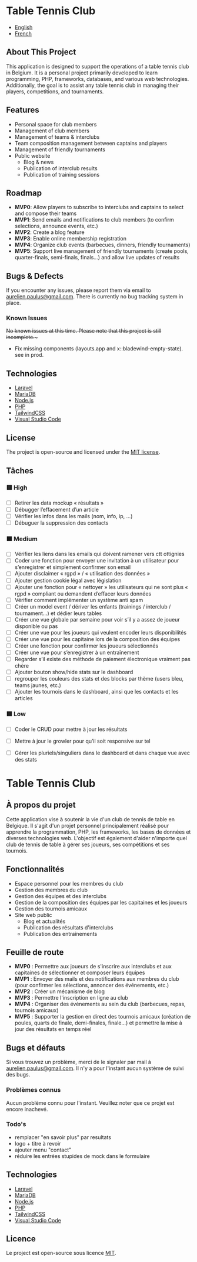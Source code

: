 # Table Tennis Club

- [English](#about-this-project)
- [French](#à-propos-du-projet)

## About This Project

This application is designed to support the operations of a table tennis club in Belgium. It is a personal project primarily developed to learn programming, PHP, frameworks, databases, and various web technologies. Additionally, the goal is to assist any table tennis club in managing their players, competitions, and tournaments.

## Features

- Personal space for club members
- Management of club members
- Management of teams & interclubs
- Team composition management between captains and players
- Management of friendly tournaments
- Public website
  - Blog & news
  - Publication of interclub results
  - Publication of training sessions

## Roadmap

- **MVP0**: Allow players to subscribe to interclubs and captains to select and compose their teams
- **MVP1**: Send emails and notifications to club members (to confirm selections, announce events, etc.)
- **MVP2**: Create a blog feature
- **MVP3**: Enable online membership registration
- **MVP4**: Organize club events (barbecues, dinners, friendly tournaments)
- **MVP5**: Support live management of friendly tournaments (create pools, quarter-finals, semi-finals, finals...) and allow live updates of results

## Bugs & Defects

If you encounter any issues, please report them via email to aurelien.paulus@gmail.com. There is currently no bug tracking system in place.

### Known Issues

~~No known issues at this time. Please note that this project is still incomplete.~~~
- Fix missing components (layouts.app and x::bladewind-empty-state). see in prod.

## Technologies

- [Laravel](https://laravel.com/)
- [MariaDB](https://mariadb.org/)
- [Node.js](https://nodejs.org/)
- [PHP](https://www.php.net/)
- [TailwindCSS](https://tailwindcss.com/)
- [Visual Studio Code](https://code.visualstudio.com/)

## License

The project is open-source and licensed under the [MIT license](https://opensource.org/licenses/MIT).

## Tâches

### 🟥 High
- [ ] Retirer les data mockup « résultats » <!-- labels: high, to do -->
- [ ] Débugger l’effacement d’un article <!-- labels: high, to do -->
- [ ] Vérifier les infos dans les mails (nom, info, ip, …) <!-- labels: high, to do -->
- [ ] Débuguer la suppression des contacts

### 🟧 Medium
- [ ] Vérifier les liens dans les emails qui doivent ramener vers ctt ottignies <!-- labels: medium, to do -->
- [ ] Coder une fonction pour envoyer une invitation à un utilisateur pour s’enregistrer et simplement confirmer son email <!-- labels: medium, to do -->
- [ ] Ajouter disclaimer « rgpd » / « utilisation des données » <!-- labels: medium, to do -->
- [ ] Ajouter gestion cookie légal avec législation <!-- labels: medium, to do -->
- [ ] Ajouter une fonction pour « nettoyer » les utilisateurs qui ne sont plus « rgpd » compliant ou demandent d’effacer leurs données <!-- labels: medium, to do -->
- [ ] Vérifier comment implémenter un système anti spam <!-- labels: medium, to do -->
- [ ] Créer un model event / dériver les enfants (trainings / interclub / tournament…) et dédier leurs tables <!-- labels: medium, to do -->
- [ ] Créer une vue globale par semaine pour voir s’il y a assez de joueur disponible ou pas <!-- labels: medium, to do -->
- [ ] Créer une vue pour les joueurs qui veulent encoder leurs disponibilités <!-- labels: medium, to do -->
- [ ] Créer une vue pour les capitaine lors de la composition des équipes <!-- labels: medium, to do -->
- [ ] Créer une fonction pour confirmer les joueurs sélectionnés <!-- labels: medium, to do -->
- [ ] Créer une vue pour s’enregistrer à un entraînement <!-- labels: medium, to do -->
- [ ] Regarder s’il existe des méthode de paiement électronique vraiment pas chère <!-- labels: medium, to do -->
- [ ] Ajouter bouton show/hide stats sur le dashboard <!-- labels: medium, to do -->
- [ ] regrouper les couleurs des stats et des blocks par thème (users bleu, teams jaunes, etc.) <!-- labels: medium, to do -->
- [ ] Ajouter les tournois dans le dashboard, ainsi que les contacts et les articles <!-- labels: medium, to do -->

### 🟩 Low
- [ ] Coder le CRUD pour mettre à jour les résultats <!-- labels: low, to do -->
- [ ] Mettre à jour le growler pour qu’il soit responsive sur tel <!-- labels: low, to do -->
- [ ] Gérer les pluriels/singuliers dans le dashboard et dans chaque vue avec des stats <!-- labels: low, to do -->


# Table Tennis Club

## À propos du projet

Cette application vise à soutenir la vie d'un club de tennis de table en Belgique. Il s'agit d'un projet personnel principalement réalisé pour apprendre la programmation, PHP, les frameworks, les bases de données et diverses technologies web. L'objectif est également d'aider n'importe quel club de tennis de table à gérer ses joueurs, ses compétitions et ses tournois.

## Fonctionnalités

- Espace personnel pour les membres du club
- Gestion des membres du club
- Gestion des équipes et des interclubs
- Gestion de la composition des équipes par les capitaines et les joueurs
- Gestion des tournois amicaux
- Site web public
  - Blog et actualités
  - Publication des résultats d'interclubs
  - Publication des entraînements

## Feuille de route

- **MVP0** : Permettre aux joueurs de s'inscrire aux interclubs et aux capitaines de sélectionner et composer leurs équipes
- **MVP1** : Envoyer des mails et des notifications aux membres du club (pour confirmer les sélections, annoncer des événements, etc.)
- **MVP2** : Créer un mécanisme de blog
- **MVP3** : Permettre l'inscription en ligne au club
- **MVP4** : Organiser des événements au sein du club (barbecues, repas, tournois amicaux)
- **MVP5** : Supporter la gestion en direct des tournois amicaux (création de poules, quarts de finale, demi-finales, finale...) et permettre la mise à jour des résultats en temps réel

## Bugs et défauts

Si vous trouvez un problème, merci de le signaler par mail à aurelien.paulus@gmail.com. Il n'y a pour l'instant aucun système de suivi des bugs.

### Problèmes connus

Aucun problème connu pour l'instant. Veuillez noter que ce projet est encore inachevé.

### Todo's
- remplacer "en savoir plus" par resultats
- logo + titre à revoir
- ajouter menu "contact"
- réduire les entrées stupides de mock dans le formulaire

## Technologies

- [Laravel](https://laravel.com/)
- [MariaDB](https://mariadb.org/)
- [Node.js](https://nodejs.org/fr)
- [PHP](https://www.php.net/)
- [TailwindCSS](https://tailwindcss.com/)
- [Visual Studio Code](https://code.visualstudio.com/)

## Licence

Le project est open-source sous licence [MIT](https://opensource.org/licenses/MIT).
